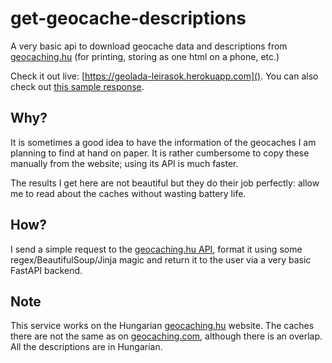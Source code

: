 # get-geocache-descriptions
A very basic api to download geocache data and descriptions from [geocaching.hu](https://geocaching.hu) (for printing, storing as one html on a phone, etc.)

Check it out live: [https://geolada-leirasok.herokuapp.com](). You can also check out [this sample response](https://geolada-leirasok.herokuapp.com/caches/70).

## Why?

It is sometimes a good idea to have the information of the geocaches I am planning to find at hand on paper. It is rather cumbersome to copy these manually from the website; using its API is much faster. 

The results I get here are not beautiful but they do their job perfectly: allow me to read about the caches without wasting battery life.

## How?

I send a simple request to the [geocaching.hu API](https://api.geocaching.hu/), format it using some regex/BeautifulSoup/Jinja magic and return it to the user via a very basic FastAPI backend.

## Note

This service works on the Hungarian [geocaching.hu](https://geocaching.hu) website. The caches there are not the same as on [geocaching.com](https://geocaching.com), although there is an overlap. All the descriptions are in Hungarian. 